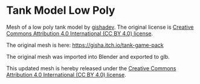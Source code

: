 # Tank Model Low Poly

Mesh of a low poly tank model by [gishadev](https://itch.io/profile/gisha). 
The original license is [Creative Commons Attribution 4.0 International (CC BY 4.0) license](https://creativecommons.org/licenses/by/4.0/).

The original mesh is here: https://gisha.itch.io/tank-game-pack

The original mesh was imported into Blender and exported to glb.

This updated mesh is hereby released under the [Creative Commons Attribution 4.0 International (CC BY 4.0) license](https://creativecommons.org/licenses/by/4.0/).

